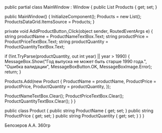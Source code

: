 public partial class MainWindow : Window
{
public List<Product> Products { get; set; }

public MainWindow()
{
InitializeComponent();
Products = new List<Product>();
ProductsDataGrid.ItemsSource = Products;
}

private void AddProductButton_Click(object sender, RoutedEventArgs e)
{
string productName = ProductNameTextBox.Text;
string productPrice = ProductPriceTextBox.Text;
string productQuantity = ProductQuantityTextBox.Text;


if (!int.TryParse(productQuantity, out int year) || year > 1990)
{
MessageBox.Show("Год выпуска не может быть старше 1990 года.", "Ошибка валидации", MessageBoxButton.OK, MessageBoxImage.Error);
return;
}


Products.Add(new Product
{
ProductName = productName,
ProductPrice = productPrice,
ProductQuantity = productQuantity,
});


ProductNameTextBox.Clear();
ProductPriceTextBox.Clear();
ProductQuantityTextBox.Clear();
}
}

public class Product
{
public string ProductName { get; set; }
public string ProductPrice { get; set; }
public string ProductQuantity { get; set; }
}
}

Белозеров А.А. 360гр
